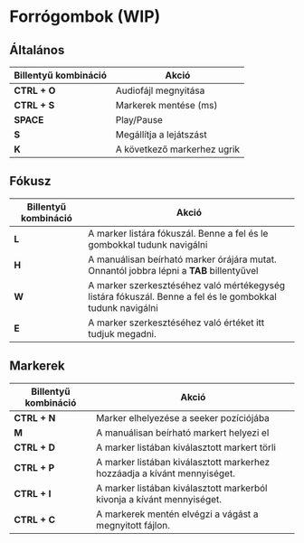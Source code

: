 # Forrógombok (WIP)

## Általános
| Billentyű kombináció  | Akció  |
| ------------ | ------------ |
| **CTRL + O** | Audiofájl megnyitása |
| **CTRL + S** | Markerek mentése (ms) |
| **SPACE** | Play/Pause |
| **S** | Megállítja a lejátszást |
| **K** | A következő markerhez ugrik |

## Fókusz
| Billentyű kombináció  | Akció  |
| ------------ | ------------ |
| **L** | A marker listára fókuszál. Benne a fel és le gombokkal tudunk navigálni |
| **H** | A manuálisan beírható marker órájára mutat. Onnantól jobbra lépni a **TAB** billentyűvel |
| **W** | A marker szerkesztéséhez való mértékegység listára fókuszál. Benne a fel és le gombokkal tudunk navigálni |
| **E** | A marker szerkesztéséhez való értéket itt tudjuk megadni. |

## Markerek
| Billentyű kombináció  | Akció  |
| ------------ | ------------ |
| **CTRL + N** | Marker elhelyezése a seeker pozíciójába |
| **M** | A manuálisan beírható markert helyezi el |
| **CTRL + D** | A marker listában kiválasztott markert törli |
| **CTRL + P** | A marker listában kiválasztott markerhez hozzáadja a kívánt mennyiséget. |
| **CTRL + I** | A marker listában kiválasztott markerból kivonja a kívánt mennyiséget. |
| **CTRL + C** | A markerek mentén elvégzi a vágást a megnyitott fájlon. |